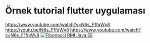 # Örnek tutorial flutter uygulaması
https://www.youtube.com/watch?v=N6s_F1fqWv8
https://youtu.be/N6s_F1fqWv8
https://www.youtube.com/watch?v=N6s_F1fqWv8
[![Fibonacci RMI Java EE](http://img.youtube.com/vi/nX_inqaAzOI/0.jpg)](https://www.youtube.com/watch?v=nX_inqaAzOI&feature=youtu.be&hd=1 "RMI Fibonacci Java")

